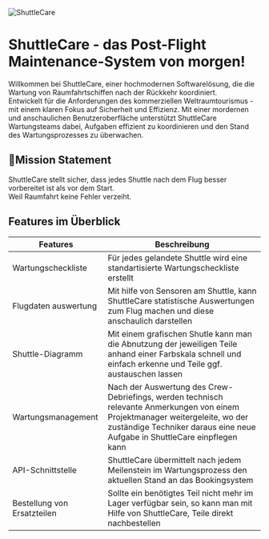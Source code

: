 ![ShuttleCare](https://github.com/user-attachments/assets/fa00ef83-7115-4058-95fc-f845a3d98196)

# ShuttleCare - das Post-Flight Maintenance-System von morgen! 
Willkommen bei ShuttleCare, einer hochmodernen Softwarelösung, die die Wartung von Raumfahrtschiffen nach der Rückkehr koordiniert.  
Entwickelt für die Anforderungen des kommerziellen Weltraumtourismus - mit einem klaren Fokus auf Sicherheit und Effizienz.
Mit einer mordernen und anschaulichen Benutzeroberfläche unterstützt ShuttleCare Wartungsteams dabei, Aufgaben effizient zu koordinieren und den Stand des Wartungsprozesses zu überwachen.


## 🎯Mission Statement
ShuttleCare stellt sicher, dass jedes Shuttle nach dem Flug besser vorbereitet ist als vor dem Start.  
Weil Raumfahrt keine Fehler verzeiht.


## Features im Überblick
| Features       | Beschreibung |
|----------------|--------------|
|Wartungscheckliste|Für jedes gelandete Shuttle wird eine standartisierte Wartungscheckliste erstellt|
|Flugdaten auswertung|Mit hilfe von Sensoren am Shuttle, kann ShuttleCare statistische Auswertungen zum Flug machen und diese anschaulich darstellen|
|Shuttle-Diagramm|Mit einem grafischen Shutle kann man die Abnutzung der jeweiligen Teile anhand einer Farbskala schnell und einfach erkenne und Teile ggf. austauschen lassen|
|Wartungsmanagement|Nach der Auswertung des Crew-Debriefings, werden technisch relevante Anmerkungen von einem Projektmanager weitergeleite, wo der zuständige Techniker daraus eine neue Aufgabe in ShuttleCare einpflegen kann|
|API-Schnittstelle|ShuttleCare übermittelt nach jedem Meilenstein im Wartungsprozess den aktuellen Stand an das Bookingsystem|
|Bestellung von Ersatzteilen|Sollte ein benötigtes Teil nicht mehr im Lager verfügbar sein, so kann man mit Hilfe von ShuttleCare, Teile direkt nachbestellen|
